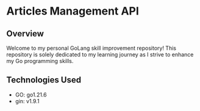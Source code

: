 # Articles Management API

## Overview

Welcome to my personal GoLang skill improvement repository! This repository is solely dedicated to my learning journey as I strive to enhance my Go programming skills.

## Technologies Used

- GO: go1.21.6
- gin: v1.9.1


